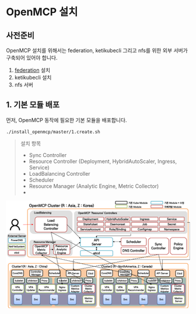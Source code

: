 # OpenMCP 설치

## 사전준비  

OpenMCP 설치를 위해서는 federation, ketikubecli 그리고 nfs를 위한 외부 서버가 구축되어 있어야 합니다.

1. [federation](https://github.com/kubernetes-sigs/kubefed/blob/master/docs/userguide.md) 설치
1. ketikubecli 설치
1. nfs 서버

## 1. 기본 모듈 배포  

먼저, OpenMCP 동작에 필요한 기본 모듈을 배포합니다.

```
./install_openmcp/master/1.create.sh
```
> 설치 항목
> - Sync Controller
> - Resource Controller (Deployment, HybridAutoScaler, Ingress, Service)
> - LoadBalancing Controller
> - Scheduler
> - Resource Manager (Analytic Engine, Metric Collector)
> - 

![Architecture of the openmcp](/openmcp_architecture_2.png)
